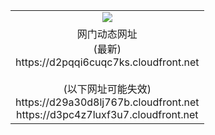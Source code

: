 ﻿<table>
  <tr></tr>
  <tr><td colspan=2 align=center><img src="https://d2pqqi6cuqc7ks.cloudfront.net/Up/oGate.jpg" /></td></tr>
  <tr><td colspan=2 align=center>网门动态网址<br/>(最新)
<br>https://d2pqqi6cuqc7ks.cloudfront.net
<br/><br/>(以下网址可能失效)
<br>https://d29a30d8lj767b.cloudfront.net
<br>https://d3pc4z7luxf3u7.cloudfront.net
    </td>
  </tr>
</table>
